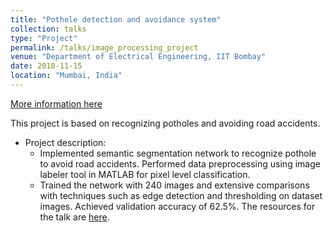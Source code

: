 ```yaml
---
title: "Pothole detection and avoidance system"
collection: talks
type: "Project"
permalink: /talks/image_processing_project
venue: "Department of Electrical Engineering, IIT Bombay"
date: 2018-11-15
location: "Mumbai, India"
---
```

[More information here](/images/IP_Project.zip)

This project is based on recognizing potholes and avoiding road accidents.
* Project description:
  * Implemented semantic segmentation network to recognize pothole to avoid road accidents. Performed data
  preprocessing using image labeler tool in MATLAB for pixel level classification.
  * Trained the network with 240 images and extensive comparisons with techniques such as edge detection and
  thresholding on dataset images. Achieved validation accuracy of 62.5%.
The resources for the talk are [here](/images/IP_project.pdf "Presentation PDF").


